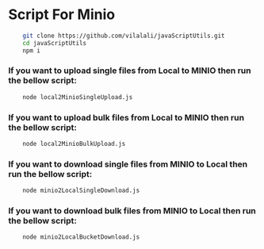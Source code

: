 # Script For Minio

```bash
    git clone https://github.com/vilalali/javaScriptUtils.git
    cd javaScriptUtils
    npm i
```

### If you want to upload single files from Local to MINIO then run the bellow script:
```bash
    node local2MinioSingleUpload.js
``` 

### If you want to upload bulk files from Local to MINIO then run the bellow script:
```bash
    node local2MinioBulkUpload.js
```

### If you want to download single files from MINIO to Local then run the bellow script:
```bash
    node minio2LocalSingleDownload.js
```

### If you want to download bulk files from MINIO to Local then run the bellow script:
```bash
    node minio2LocalBucketDownload.js
```